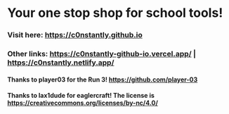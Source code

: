 # Your one stop shop for school tools!
### Visit here: https://c0nstantly.github.io
### Other links: https://c0nstantly-github-io.vercel.app/ | https://c0nstantly.netlify.app/

#### Thanks to player03 for the Run 3! https://github.com/player-03
#### Thanks to lax1dude for eaglercraft! The license is https://creativecommons.org/licenses/by-nc/4.0/
